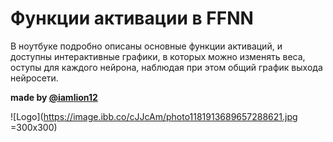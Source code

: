 # Функции активации в FFNN
В ноутбуке подробно описаны основные функции активаций, и доступны интерактивные графики, в которых можно изменять веса, оступы для каждого нейрона, наблюдая при этом общий график выхода нейросети. 

<font align="right">**made by <font color="orange">[@iamlion12](https://t.me/iamlion12)</font>**</font>

![Logo](https://image.ibb.co/cJJcAm/photo1181913689657288621.jpg =300x300)
